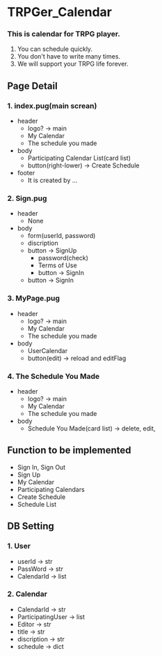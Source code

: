 # TRPGer_Calendar
### This is calendar for TRPG player.
1. You can schedule quickly.
2. You don't have to write many times.
3. We will support your TRPG life forever.

## Page Detail
### 1. index.pug(main screan)
- header
    - logo? -> main
    - My Calendar
    - The schedule you made
- body
    - Participating Calendar List(card list)
    - button(right-lower) -> Create Schedule
- footer
    - It is created by ...
### 2. Sign.pug
- header
    - None
- body
    - form(userId, password)
    - discription
    - button -> SignUp
        - password(check)
        - Terms of Use
        - button -> SignIn
    - button -> SignIn
### 3. MyPage.pug
- header
    - logo? -> main
    - My Calendar
    - The schedule you made
- body
    - UserCalendar
    - button(edit) -> reload and editFlag
### 4. The Schedule You Made
- header
    - logo? -> main
    - My Calendar
    - The schedule you made
- body
    - Schedule You Made(card list) -> delete, edit, 
    
## Function to be implemented
- Sign In, Sign Out
- Sign Up
- My Calendar
- Participating Calendars
- Create Schedule
- Schedule List

## DB Setting
### 1. User
- userId -> str
- PassWord -> str
- CalendarId -> list
### 2. Calendar
- CalendarId -> str
- ParticipatingUser -> list
- Editor -> str
- title -> str
- discription -> str
- schedule -> dict